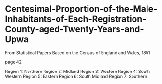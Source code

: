 # Centesimal-Proportion-of-the-Male-Inhabitants-of-Each-Registration-County-aged-Twenty-Years-and-Upwa
From Statistical Papers Based on the Census of England and Wales, 1851

page 42

Region 1: Northern
Region 2: Midland
Region 3: Western
Region 4: South Western
Region 5: Eastern
Region 6: South Midland
Region 7: Southern
